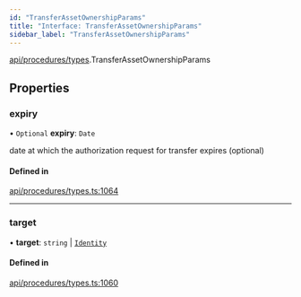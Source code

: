 ```yaml
---
id: "TransferAssetOwnershipParams"
title: "Interface: TransferAssetOwnershipParams"
sidebar_label: "TransferAssetOwnershipParams"
---
```


[api/procedures/types](../../../../../modules/API/Procedures/Types/Types.md).TransferAssetOwnershipParams

## Properties

### expiry

• `Optional` **expiry**: `Date`

date at which the authorization request for transfer expires (optional)

#### Defined in

[api/procedures/types.ts:1064](https://github.com/PolymeshAssociation/polymesh-sdk/blob/fedc4714f/src/api/procedures/types.ts#L1064)

___

### target

• **target**: `string` \| [`Identity`](../../../../../classes/API/Entities/Identity/Identity.md)

#### Defined in

[api/procedures/types.ts:1060](https://github.com/PolymeshAssociation/polymesh-sdk/blob/fedc4714f/src/api/procedures/types.ts#L1060)
